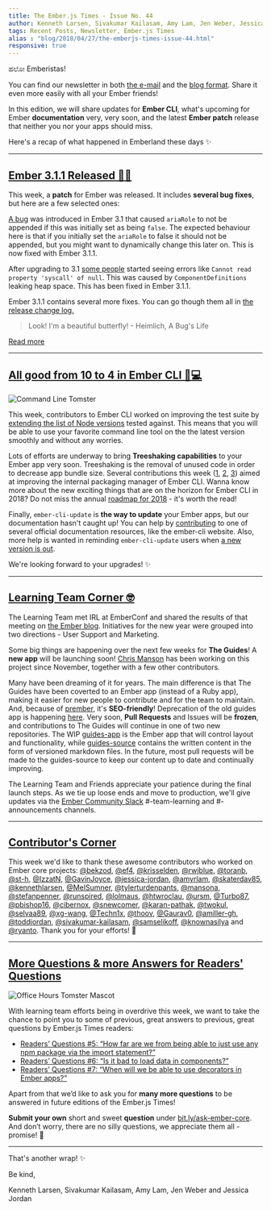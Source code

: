 ```yaml
---
title: The Ember.js Times - Issue No. 44
author: Kenneth Larsen, Sivakumar Kailasam, Amy Lam, Jen Weber, Jessica Jordan
tags: Recent Posts, Newsletter, Ember.js Times
alias : "blog/2018/04/27/the-emberjs-times-issue-44.html"
responsive: true
---
```


ಹಲೋ Emberistas!

You can find our newsletter in both [the e-mail](https://the-emberjs-times.ongoodbits.com/)
and the [blog format](https://emberjs.com/blog/2018/04/27/the-emberjs-times-issue-44.html).
Share it even more easily with all your Ember friends!

In this edition, we will share updates for **Ember CLI**, what's upcoming
for Ember **documentation** very, very soon, and the latest **Ember patch** release that
neither you nor your apps should miss.

Here's a recap of what happened in Emberland these days ✨

---

## [Ember 3.1.1 Released 🐹✨](https://github.com/emberjs/ember.js/releases/tag/v3.1.1)
This week, a **patch** for Ember was released. It includes **several bug fixes**, but here are a few selected ones:

[A bug](https://github.com/emberjs/ember.js/issues/16379) was introduced in Ember 3.1 that caused `ariaRole` to not be appended if this was initially set as being `false`. The expected behaviour here is that if you initially set the `ariaRole` to false it should not be appended, but you might want to dynamically change this later on. This is now fixed with Ember 3.1.1.

After upgrading to 3.1 [some people](https://github.com/emberjs/ember.js/issues/16503) started seeing errors like `Cannot read property 'syscall' of null`. This was caused by `ComponentDefinitions` leaking heap space. This has been fixed in Ember 3.1.1.

Ember 3.1.1 contains several more fixes. You can go though them all in [the release change log.](https://github.com/emberjs/ember.js/releases/tag/v3.1.1)

> Look! I'm a beautiful butterfly! - Heimlich, A Bug's Life

<a class="ember-button ember-button--centered" href="https://github.com/emberjs/ember.js/releases/tag/v3.1.1">Read more</a>

---

## [All good from 10 to 4 in Ember CLI 🐹💻](https://github.com/ember-cli/ember-cli/pull/7791)

<img class="float-left small transparent padded" alt="Command Line Tomster" title="Ember CLI" src="/images/blog/emberjstimes/embercli-tomster.png" />

This week, contributors to Ember CLI worked on improving the test suite by
[extending the list of Node versions](https://github.com/ember-cli/ember-cli/pull/7791) tested against.
This means that you will be able to use your favorite command line tool
on the the latest version smoothly and without any worries.

Lots of efforts are underway to bring **Treeshaking capabilities** to your
Ember app very soon. Treeshaking is the removal of unused code in order
to decrease app bundle size. Several contributions this week ([1](https://github.com/ember-cli/ember-cli/pull/7788),
[2](https://github.com/ember-cli/ember-cli/pull/7786),
[3](https://github.com/ember-cli/ember-cli/pull/7784)) aimed at improving the internal
packaging manager of Ember CLI. Wanna know more about the new exciting things
that are on the horizon for Ember CLI in 2018? Do not miss the annual [roadmap for 2018](https://discuss.emberjs.com/t/ember-cli-2018-edition/14543) - it's worth the read!

Finally, `ember-cli-update` is **the way to update** your Ember apps, but our documentation
hasn't caught up! You can help by [contributing](https://github.com/ember-cli/ember-cli-update/issues/288)
to one of several official documentation resources, like the ember-cli website.
Also, more help is wanted in reminding `ember-cli-update` users when [a new version is out](https://github.com/ember-cli/ember-cli-update/issues/326).

We're looking forward to your upgrades! ✨

---

## [Learning Team Corner 🤓](https://emberjs.com/blog/2018/04/22/ember-learning-update.html)

The Learning Team met IRL at EmberConf and shared the results of that meeting on [the Ember blog](https://emberjs.com/blog/2018/04/22/ember-learning-update.html). Initiatives for the new year were grouped into two directions - User Support and Marketing.

Some big things are happening over the next few weeks for **The Guides**! A **new app** will be launching soon! [Chris
Manson](https://github.com/mansona) has been working on this project since November, together with a few other
contributors.

Many have been dreaming of it for years.
The main difference is that The Guides have been coverted to an Ember app (instead of a Ruby app),
making it easier for new people to contribute and for the team to maintain.
And, because of [prember](https://github.com/ef4/prember), it's **SEO-friendly**! Deprecation of the old guides app is happening [here](https://github.com/emberjs/guides#notice-this-repository-is-deprecated). Very soon, **Pull Requests** and Issues will be
**frozen**, and contributions to The Guides will continue in one of two new repositories. The WIP
[guides-app](https://github.com/ember-learn/guides-app) is the Ember app that will control layout and functionality,
while [guides-source](https://github.com/ember-learn/guides-source) contains the written content in the form
of versioned markdown files. In the future, most pull requests will be made to the guides-source to keep our content
up to date and continually improving.

The Learning Team and Friends appreciate your patience during the final launch steps.
As we tie up loose ends and move to production, we'll give updates via the
[Ember Community Slack](https://ember-community-slackin.herokuapp.com/)
\#\-team-learning and \#\-announcements channels.

---

## [Contributor's Corner](https://guides.emberjs.com/v3.1.0/contributing/repositories/)

<p>This week we'd like to thank these awesome contributors who worked on Ember core projects:
<a href="https://github.com/bekzod" target="gh-user">@bekzod</a>, <a href="https://github.com/ef4" target="gh-user">@ef4</a>, <a href="https://github.com/krisselden" target="gh-user">@krisselden</a>, <a href="https://github.com/rwjblue" target="gh-user">@rwjblue</a>, <a href="https://github.com/toranb" target="gh-user">@toranb</a>, <a href="https://github.com/st-h" target="gh-user">@st-h</a>, <a href="https://github.com/IzzatN" target="gh-user">@IzzatN</a>, <a href="https://github.com/GavinJoyce" target="gh-user">@GavinJoyce</a>, <a href="https://github.com/jessica-jordan" target="gh-user">@jessica-jordan</a>, <a href="https://github.com/amyrlam" target="gh-user">@amyrlam</a>, <a href="https://github.com/skaterdav85" target="gh-user">@skaterdav85</a>, <a href="https://github.com/kennethlarsen" target="gh-user">@kennethlarsen</a>, <a href="https://github.com/MelSumner" target="gh-user">@MelSumner</a>, <a href="https://github.com/tylerturdenpants" target="gh-user">@tylerturdenpants</a>, <a href="https://github.com/mansona" target="gh-user">@mansona</a>, <a href="https://github.com/stefanpenner" target="gh-user">@stefanpenner</a>, <a href="https://github.com/runspired" target="gh-user">@runspired</a>, <a href="https://github.com/lolmaus" target="gh-user">@lolmaus</a>, <a href="https://github.com/htwroclau" target="gh-user">@htwroclau</a>, <a href="https://github.com/ursm" target="gh-user">@ursm</a>, <a href="https://github.com/Turbo87" target="gh-user">@Turbo87</a>, <a href="https://github.com/pbishop16" target="gh-user">@pbishop16</a>, <a href="https://github.com/cibernox" target="gh-user">@cibernox</a>, <a href="https://github.com/snewcomer" target="gh-user">@snewcomer</a>, <a href="https://github.com/karan-pathak" target="gh-user">@karan-pathak</a>, <a href="https://github.com/twokul" target="gh-user">@twokul</a>, <a href="https://github.com/selvaa89" target="gh-user">@selvaa89</a>, <a href="https://github.com/xg-wang" target="gh-user">@xg-wang</a>, <a href="https://github.com/Techn1x" target="gh-user">@Techn1x</a>, <a href="https://github.com/thoov" target="gh-user">@thoov</a>, <a href="https://github.com/Gaurav0" target="gh-user">@Gaurav0</a>, <a href="https://github.com/amiller-gh" target="gh-user">@amiller-gh</a>, <a href="https://github.com/toddjordan" target="gh-user">@toddjordan</a>, <a href="https://github.com/sivakumar-kailasam" target="gh-user">@sivakumar-kailasam</a>, <a href="https://github.com/samselikoff" target="gh-user">@samselikoff</a>, <a href="https://github.com/knownasilya" target="gh-user">@knownasilya</a> and <a href="https://github.com/ryanto" target="gh-user">@ryanto</a>. Thank you for your efforts! 💖</p>

---

## [More Questions & more Answers for Readers' Questions](https://docs.google.com/forms/d/e/1FAIpQLScqu7Lw_9cIkRtAiXKitgkAo4xX_pV1pdCfMJgIr6Py1V-9Og/viewform)

<div class="blog-row">
  <img class="float-right small transparent padded" alt="Office Hours Tomster Mascot" title="Readers' Questions" src="/images/tomsters/officehours.png" />
  <p>With learning team efforts being in overdrive this week,
  we want to take the chance to point you to some of previous, great answers to previous, great questions by Ember.js Times readers:</p>
  <ul>
    <li><a href="https://discuss.emberjs.com/t/readers-questions-how-far-are-we-from-being-able-to-just-use-any-npm-package-via-the-import-statement/14462" target="readersq">
    Readers’ Questions #5: “How far are we from being able to just use any npm package via the import statement?”</a></li>
    <li><a href="https://discuss.emberjs.com/t/readers-questions-is-it-bad-to-load-data-in-components/14521" target="readersq">
    Readers’ Questions #6: “Is it bad to load data in components?”</a></li>
    <li><a href="https://discuss.emberjs.com/t/readers-questions-when-will-we-be-able-to-use-decorators-in-ember-apps/14583" target="readersq">
    Readers’ Questions #7: “When will we be able to use decorators in Ember apps?”</a></li>
  </ul>
</div>

Apart from that we’d like to ask you for **many more questions** to be answered in future editions of the Ember.js Times!

**Submit your own** short and sweet **question** under [bit.ly/ask-ember-core](https://bit.ly/ask-ember-core). And don’t worry, there are no silly questions, we appreciate them all - promise! 🤞

---

That's another wrap!  ✨

Be kind,

Kenneth Larsen, Sivakumar Kailasam, Amy Lam, Jen Weber and Jessica Jordan
